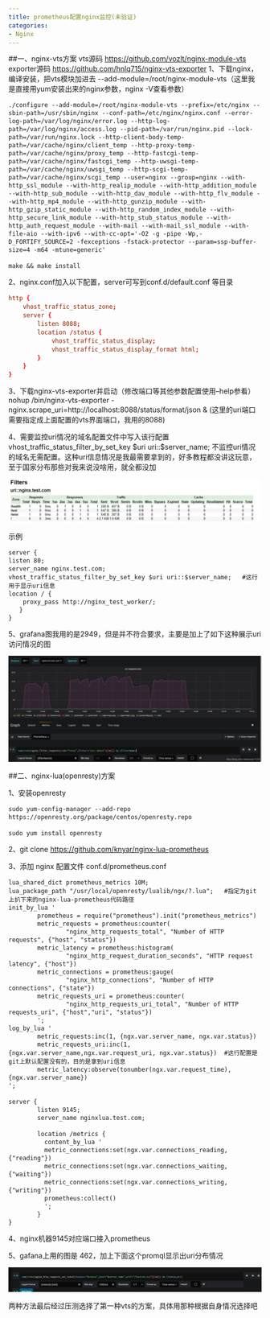 ```yaml
---
title: prometheus配置nginx监控(未验证)
categories:
- Nginx
---
```

##一、nginx-vts方案
vts源码 https://github.com/vozlt/nginx-module-vts
exporter源码 https://github.com/hnlq715/nginx-vts-exporter
1、下载nginx，编译安装，把vts模块加进去 --add-module=/root/nginx-module-vts（这里我是直接用yum安装出来的nginx参数，nginx -V查看参数）
```
./configure --add-module=/root/nginx-module-vts --prefix=/etc/nginx --sbin-path=/usr/sbin/nginx --conf-path=/etc/nginx/nginx.conf --error-log-path=/var/log/nginx/error.log --http-log-path=/var/log/nginx/access.log --pid-path=/var/run/nginx.pid --lock-path=/var/run/nginx.lock --http-client-body-temp-path=/var/cache/nginx/client_temp --http-proxy-temp-path=/var/cache/nginx/proxy_temp --http-fastcgi-temp-path=/var/cache/nginx/fastcgi_temp --http-uwsgi-temp-path=/var/cache/nginx/uwsgi_temp --http-scgi-temp-path=/var/cache/nginx/scgi_temp --user=nginx --group=nginx --with-http_ssl_module --with-http_realip_module --with-http_addition_module --with-http_sub_module --with-http_dav_module --with-http_flv_module --with-http_mp4_module --with-http_gunzip_module --with-http_gzip_static_module --with-http_random_index_module --with-http_secure_link_module --with-http_stub_status_module --with-http_auth_request_module --with-mail --with-mail_ssl_module --with-file-aio --with-ipv6 --with-cc-opt='-O2 -g -pipe -Wp,-D_FORTIFY_SOURCE=2 -fexceptions -fstack-protector --param=ssp-buffer-size=4 -m64 -mtune=generic'

make && make install
```

2、nginx.conf加入以下配置，server可写到conf.d/default.conf 等目录
```conf
http {
    vhost_traffic_status_zone;
    server {
        listen 8088;
        location /status {
            vhost_traffic_status_display;
            vhost_traffic_status_display_format html;
        }
    }
}
```

3、下载nginx-vts-exporter并启动（修改端口等其他参数配置使用–help参看）
nohup /bin/nginx-vts-exporter -nginx.scrape_uri=http://localhost:8088/status/format/json &
(这里的uri端口需要指定成上面配置的vts界面端口，我用的8088)

4、需要监控uri情况的域名配置文件中写入该行配置vhost_traffic_status_filter_by_set_key \$uri uri::\$server_name; 不监控uri情况的域名无需配置。这种uri信息情况是我最需要拿到的，好多教程都没讲这玩意，至于国家分布那些对我来说没啥用，就全都没加

![image.png](prometheus配置nginx监控(未验证).assets\276d33ea4e664d4c8daa3b42388cdaac.png)

示例
```
server {
listen 80;
server_name nginx.test.com;
vhost_traffic_status_filter_by_set_key $uri uri::$server_name;   #这行用于显示uri信息
location / {
    proxy_pass http://nginx_test_worker/;
   }
}
```

5、grafana图我用的是2949，但是并不符合要求，主要是加上了如下这种展示uri访问情况的图

![image.png](prometheus配置nginx监控(未验证).assets\1362dec3bd28471b97abd24062416581.png)


##二、nginx-lua(openresty)方案

1、安装openresty
```
sudo yum-config-manager --add-repo https://openresty.org/package/centos/openresty.repo

sudo yum install openresty
```

2、git clone https://github.com/knyar/nginx-lua-prometheus

3、添加 nginx 配置文件 conf.d/prometheus.conf
```
lua_shared_dict prometheus_metrics 10M;
lua_package_path "/usr/local/openresty/lualib/ngx/?.lua";   #指定为git上扒下来的nginx-lua-prometheus代码路径
init_by_lua '
        prometheus = require("prometheus").init("prometheus_metrics")
        metric_requests = prometheus:counter(
                "nginx_http_requests_total", "Number of HTTP requests", {"host", "status"})
        metric_latency = prometheus:histogram(
                "nginx_http_request_duration_seconds", "HTTP request latency", {"host"})
        metric_connections = prometheus:gauge(
                "nginx_http_connections", "Number of HTTP connections", {"state"})
        metric_requests_uri = prometheus:counter(
                "nginx_http_requests_uri_total", "Number of HTTP requests_uri", {"host","uri", "status"})
        ';
log_by_lua '
        metric_requests:inc(1, {ngx.var.server_name, ngx.var.status})
        metric_requests_uri:inc(1, {ngx.var.server_name,ngx.var.request_uri, ngx.var.status})  #这行配置是git上默认配置没有的，目的是拿到uri信息
        metric_latency:observe(tonumber(ngx.var.request_time), {ngx.var.server_name})
';

server {
        listen 9145;
        server_name nginxlua.test.com;

        location /metrics {
          content_by_lua '
          metric_connections:set(ngx.var.connections_reading, {"reading"})
          metric_connections:set(ngx.var.connections_waiting, {"waiting"})
          metric_connections:set(ngx.var.connections_writing, {"writing"})
          prometheus:collect()
          ';
        }
}
```

4、nginx机器9145对应端口接入prometheus

5、gafana上用的图是 462，加上下面这个promql显示出uri分布情况

![image.png](prometheus配置nginx监控(未验证).assets\49f1e7aebf4142fa9227eb8db212d861.png)

两种方法最后经过压测选择了第一种vts的方案，具体用那种根据自身情况选择吧
